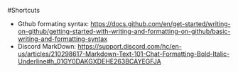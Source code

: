 #Shortcuts

- Gthub formating syntax: https://docs.github.com/en/get-started/writing-on-github/getting-started-with-writing-and-formatting-on-github/basic-writing-and-formatting-syntax
- Discord MarkDown: https://support.discord.com/hc/en-us/articles/210298617-Markdown-Text-101-Chat-Formatting-Bold-Italic-Underline#h_01GY0DAKGXDEHE263BCAYEGFJA